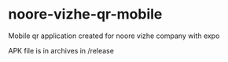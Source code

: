 # noore-vizhe-qr-mobile
Mobile qr application created for noore vizhe company with expo

APK file is in archives in /release
